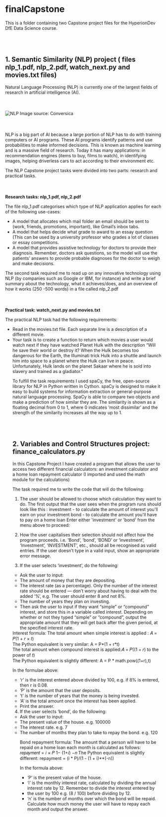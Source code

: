 # finalCapstone

This is a folder containing two Capstone project files for the HyperionDev DfE Data Science course.
<br/><br/>
<br/><br/>
## 1. Semantic Similarity (NLP) project ( files nlp_1.pdf, nlp_2.pdf, watch_next.py and movies.txt files)

Natural Language Processing (NLP) is currently one of the largest fields of research in artificial intelligence (AI).
<br/><br/>
<br/><br/>
![NLP Image source: Conversica ](https://miro.medium.com/v2/resize:fit:828/format:webp/1*_TV_ZLIhZpmX7HpMODwmiA.png)
<br/><br/>
<br/><br/>
NLP is a big part of AI because a large portion of NLP has to do with training computers or AI programs. These AI programs identify patterns and use probabilities to make informed decisions.
This is known as machine learning and is a massive field of research. Today it has many applications: in recommendation engines 
(items to buy, films to watch), in identifying images, helping driverless cars to act according to their environment etc.

The NLP Capstone project tasks were divided into two parts: research  and practical tasks.
<br/><br/>
<br/><br/>
**Research tasks: nlp_1.pdf, nlp_2.pdf**

The file nlp_1.pdf categorises which type of NLP application applies for each of the following use-cases:
- A model that allocates which mail folder an email should be sent to (work, friends, promotions, important), like Gmail’s inbox tabs.
- A model that helps decide what grade to award to an essay question (This can be used by a university professor who grades a lot of classes
or essay competitions.
- A model that provides assistive technology for doctors to provide their diagnosis. Remember, doctors ask questions, so the model will
use the patients’ answers to provide probable diagnoses for the doctor to weigh and make decisions.

The second task required me to read up on any innovative technology using NLP (by companies such as Google or IBM, for instance) and write a brief summary about the technology, what it achieves/does, and an overview of how it works (250 -500 words) in a file called nlp_2.pdf
<br/><br/>
<br/><br/>
**Practical task: watch_next.py and movies.txt**

The practical NLP task had the following requirements:
<ul>
<li>Read in the movies.txt file. Each separate line is a description of a different movie.
<li>Your task is to create a function to return which movies a user would watch next if they have watched Planet Hulk with the description “Will he save their world or destroy it? When the Hulk becomes too dangerous for the Earth, the Illuminati trick Hulk into a shuttle and launch him into space to a planet where the Hulk can live in peace. Unfortunately, Hulk lands on the planet Sakaar where he is sold into slavery and trained as a gladiator.”

To fulfill the task requirements I used spaCy, the free, open-source library for NLP in Python written in Cython. 
spaCy is designed to make it easy to build systems for information extraction or general-purpose natural language processing. 
SpaCy is able to compare two objects and make a prediction of how similar they are. The similarity is shown as a floating decimal from 0
to 1, where 0 indicates ‘most dissimilar’ and the strength of the similarity increases all the way up to 1. 
<br/><br/>
<br/><br/>
## 2.  Variables and Control Structures project: finance_calculators.py

In this Capstone Project I have created a program that allows the user to access two different financial calculators: an investment calculator and a home loan repayment calculator (I imported and used the math module for the calculations)

The task required me to write the code that will do the following: 

1. The user should be allowed to choose which calculation they want to do.
The first output that the user sees when the program runs should look like this :
  investment - to calculate the amount of interest you'll earn on your investment
  bond - to calculate the amount you'll have to pay on a home loan
Enter either 'investment' or 'bond' from the menu above to proceed:

2. How the user capitalises their selection should not affect how the program proceeds. i.e. ‘Bond’, ‘bond’, ‘BOND’ or ‘investment’, ‘Investment’, ‘INVESTMENT’, etc., should all be recognised as valid entries. If the user doesn’t type in a valid input, show an appropriate error message.

3. If the user selects ‘investment’, do the following:
<ul>
<li>Ask the user to input:
<li>The amount of money that they are depositing.
<li>The interest rate (as a percentage). Only the number of the interest rate should be entered — don’t worry about having to deal with the
added ‘%’, e.g. The user should enter 8 and not 8%.
<li>The number of years they plan on investing.
<li>Then ask the user to input if they want “simple” or “compound” interest, and store this in a variable called interest. Depending on
whether or not they typed “simple” or “compound”, output the appropriate amount that they will get back after the given period,
at the specified interest rate. 
</ul>
Interest formula:
  The total amount when simple interest is applied : 𝐴 = 𝑃(1 + 𝑟 × 𝑡)<br>
  The Python equivalent is very similar: A = P*(1 + r*t)<br>
  The total amount when compound interest is applied:𝐴 = 𝑃((1 + 𝑟) to the power of 𝑡)<br>
  The Python equivalent is slightly different: A = P * math.pow((1+r),t)<br>
  
In the formulae above:
<ul>
<li>‘r’ is the interest entered above divided by 100, e.g. if 8% is entered, then r is 0.08.
<li>‘P’ is the amount that the user deposits.
<li>‘t’ is the number of years that the money is being invested.
<li>‘A’ is the total amount once the interest has been applied.
<li>Print the answer.</ul>

4. If the user selects ‘bond’, do the following:
<ul>
<li>Ask the user to input:
<li>The present value of the house. e.g. 100000
<li>The interest rate. e.g. 7
<li>The number of months they plan to take to repay the bond. e.g. 120
  
Bond repayment formula:
The amount that a person will have to be repaid on a home loan each month is calculated as follows: 𝑟𝑒𝑝𝑎𝑦𝑚𝑒𝑛𝑡 = 𝑖 × 𝑃 1− (1+𝑖) −𝑛
The Python equivalent is slightly different: repayment = (i * P)/(1 - (1 + i)**(-n))

In the formula above:
<ul>
<li>‘P’ is the present value of the house.
<li>‘i’ is the monthly interest rate, calculated by dividing the annual interest rate by 12. Remember to divide the interest entered by
<li>the user by 100 e.g. (8 / 100) before dividing by 12.
<li>‘n’ is the number of months over which the bond will be repaid.
Calculate how much money the user will have to repay each month and output the answer.



